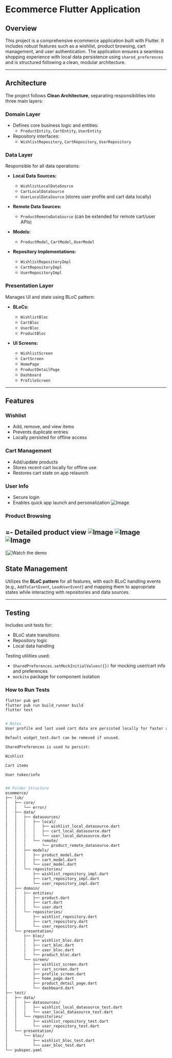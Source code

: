 # Ecommerce Flutter Application

## Overview
This project is a comprehensive ecommerce application built with Flutter. It includes robust features such as a wishlist, product browsing, cart management, and user authentication. The application ensures a seamless shopping experience with local data persistence using `shared_preferences` and is structured following a clean, modular architecture.

---

## Architecture

The project follows **Clean Architecture**, separating responsibilities into three main layers:

### Domain Layer
- Defines core business logic and entities:
  - `ProductEntity`, `CartEntity`, `UserEntity`
- Repository interfaces:
  - `WishlistRepository`, `CartRepository`, `UserRepository`

### Data Layer
Responsible for all data operations:

- **Local Data Sources:**
  - `WishlistLocalDataSource`
  - `CartLocalDataSource`
  - `UserLocalDataSource` (stores user profile and cart data locally)

- **Remote Data Sources:**
  - `ProductRemoteDataSource` (can be extended for remote cart/user APIs)

- **Models:**
  - `ProductModel`, `CartModel`, `UserModel`

- **Repository Implementations:**
  - `WishlistRepositoryImpl`
  - `CartRepositoryImpl`
  - `UserRepositoryImpl`

### Presentation Layer
Manages UI and state using BLoC pattern:

- **BLoCs:**
  - `WishlistBloc`
  - `CartBloc`
  - `UserBloc`
  - `ProductBloc`

- **UI Screens:**
  - `WishlistScreen`
  - `CartScreen`
  - `HomePage`
  - `ProductDetailPage`
  - `Dashboard`
  - `ProfileScreen`

---

## Features

### Wishlist
- Add, remove, and view items
- Prevents duplicate entries
- Locally persisted for offline access

### Cart Management
- Add/update products
- Stores recent cart locally for offline use
- Restores cart state on app relaunch

### User Info
- Secure login
- Enables quick app launch and personalization
![Image](https://github.com/user-attachments/assets/c0a6f474-37f2-4ffb-8d9f-910eccbf287f)

### Product Browsing
=- Detailed product view
![Image](https://github.com/user-attachments/assets/0347e39b-cae0-4bc1-aea5-7974f4f9eea9)
![Image](https://github.com/user-attachments/assets/3d1a1c78-0cff-4b12-925f-3af0d18fb212)
![Image](https://github.com/user-attachments/assets/b11b5ce2-9b79-4bec-b2e5-c2961a56adda)
---
[![Watch the demo](https://github.com/user-attachments/assets/31a38095-aa36-4a9a-8314-62f898389994)
## State Management

Utilizes the **BLoC pattern** for all features, with each BLoC handling events (e.g., `AddToCartEvent`, `LoadUserEvent`) and mapping them to appropriate states while interacting with repositories and data sources.

---

## Testing

Includes unit tests for:

- BLoC state transitions
- Repository logic
- Local data handling

Testing utilities used:

- `SharedPreferences.setMockInitialValues({})` for mocking user/cart info and preferences
- `mockito` package for component isolation

### How to Run Tests

```bash
flutter pub get
flutter pub run build_runner build
flutter test


# Notes
User profile and last used cart data are persisted locally for faster access and offline functionality.

Default widget_test.dart can be removed if unused.

SharedPreferences is used to persist:

Wishlist

Cart items

User token/info


## Folder Structure
ecommerce/
├── lib/
│   ├── core/
│   │   └── error/
│   ├── data/
│   │   ├── datasources/
│   │   │   ├── local/
│   │   │   │   ├── wishlist_local_datasource.dart
│   │   │   │   ├── cart_local_datasource.dart
│   │   │   │   └── user_local_datasource.dart
│   │   │   └── remote/
│   │   │       └── product_remote_datasource.dart
│   │   ├── models/
│   │   │   ├── product_model.dart
│   │   │   ├── cart_model.dart
│   │   │   └── user_model.dart
│   │   └── repositories/
│   │       ├── wishlist_repository_impl.dart
│   │       ├── cart_repository_impl.dart
│   │       └── user_repository_impl.dart
│   ├── domain/
│   │   ├── entities/
│   │   │   ├── product.dart
│   │   │   ├── cart.dart
│   │   │   └── user.dart
│   │   └── repositories/
│   │       ├── wishlist_repository.dart
│   │       ├── cart_repository.dart
│   │       └── user_repository.dart
│   └── presentation/
│       ├── bloc/
│       │   ├── wishlist_bloc.dart
│       │   ├── cart_bloc.dart
│       │   ├── user_bloc.dart
│       │   └── product_bloc.dart
│       └── screen/
│           ├── wishlist_screen.dart
│           ├── cart_screen.dart
│           ├── profile_screen.dart
│           ├── home_page.dart
│           ├── product_detail_page.dart
│           └── dashboard.dart
├── test/
│   ├── data/
│   │   ├── datasources/
│   │   │   ├── wishlist_local_datasource_test.dart
│   │   │   └── user_local_datasource_test.dart
│   │   └── repositories/
│   │       ├── wishlist_repository_test.dart
│   │       └── user_repository_test.dart
│   └── presentation/
│       └── bloc/
│           ├── wishlist_bloc_test.dart
│           └── user_bloc_test.dart
└── pubspec.yaml

